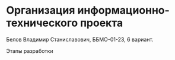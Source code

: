 # Организация информационно-технического проекта


Белов Владимир Станиславович, ББМО-01-23, 6 вариант.

Этапы разработки
